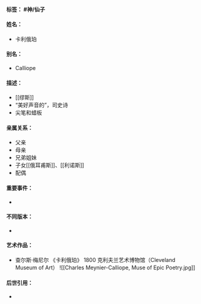 #### 标签： #神/仙子
#### 姓名：
- 卡利俄珀
#### 别名：
- Calliope
#### 描述：
- [[缪斯]]
- “美好声音的”，司史诗
- 尖笔和蜡板
#### 亲属关系：
- 父亲
- 母亲
- 兄弟姐妹
- 子女[[俄耳甫斯]]、[[利诺斯]]
- 配偶
#### 重要事件：
- 
#### 不同版本：
- 
#### 艺术作品：
- 查尔斯·梅尼尔 《卡利俄珀》 1800 克利夫兰艺术博物馆（Cleveland Museum of Art）
![[Charles Meynier-Calliope, Muse of Epic Poetry.jpg]]
#### 后世引用：
- 